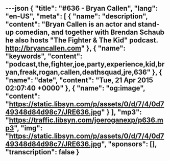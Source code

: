 ---json
{
  "title": "#636 - Bryan Callen",
  "lang": "en-US",
  "meta": [
    {
      "name": "description",
      "content": "Bryan Callen is an actor and stand-up comedian, and together with Brendan Schaub he also hosts \"The Fighter & The Kid\" podcast. http://bryancallen.com"
    },
    {
      "name": "keywords",
      "content": "podcast,the,fighter,joe,party,experience,kid,bryan,freak,rogan,callen,deathsquad,jre,636"
    },
    {
      "name": "date",
      "content": "Tue, 21 Apr 2015 02:07:40 +0000"
    },
    {
      "name": "og:image",
      "content": "https://static.libsyn.com/p/assets/0/d/7/4/0d749348d84d98c7/JRE636.jpg"
    }
  ],
  "mp3": "https://traffic.libsyn.com/joeroganexp/p636.mp3",
  "img": "https://static.libsyn.com/p/assets/0/d/7/4/0d749348d84d98c7/JRE636.jpg",
  "sponsors": [],
  "transcription": false
}
---
<episode-header />

<timemark seconds="0" />

<transcribe-call-to-action />

<episode-footer />